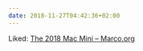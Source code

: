 ```yaml
---
date: 2018-11-27T04:42:36+02:00
---
```


Liked: [The 2018 Mac Mini – Marco.org](https://marco.org/2018/11/06/mac-mini-2018-review)
